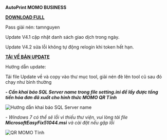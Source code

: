 **AutoPrint MOMO BUSINESS** 

[**DOWNLOAD FULL**](https://github.com/chinhanh09/PRINT-MOMO-BUSINESS/raw/main/PRINT%20MOMO%20BUSINESS.rar)

Pass giải nén: tamnguyen

Update V4.1 cập nhật danh sách giao dịch trong ngày.

Update V4.2 sửa lỗi không tự động relogin khi token hết hạn.

[**TẢI VỀ BẢN UPDATE**](https://github.com/chinhanh09/PRINT-MOMO-BUSINESS/raw/main/Update.rar) 

Hướng dẫn update:

Tải file Update về và copy vào thư mục tool, giải nén đè lên tool cũ sau đó chạy như bình thường

**_- Cần khai báo SQL Server name trong file setting.ini để  lấy được tổng tiền hóa đơn đã xuất cho hình thức MOMO QR Tĩnh_**


![Hướng dẫn khai báo SQL Server name](https://user-images.githubusercontent.com/59678311/236171424-7c9cb801-444a-4eb4-bbb8-acce8586862b.png)



_- Windows 7 có thể sẽ lỗi vì thiếu thư viện, vui lòng tải file **MicrosoftEasyFix51044.msi** và cài đặt nếu gặp lỗi_

![QR MOMO Tĩnh](https://github.com/chinhanh09/PRINT-MOMO-BUSINESS/assets/59678311/9a9d06e1-4d6f-4000-b09d-084c92f154d2)
